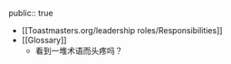 public:: true

- [[Toastmasters.org/leadership roles/Responsibilities]]
- [[Glossary]]
	- 看到一堆术语而头疼吗？